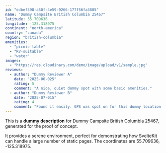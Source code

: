 ```yaml
---
id: "edbef398-a50f-4e59-9266-177f56fa3805"
name: "Dummy Campsite British Columbia 25467"
latitude: 55.709636
longitude: -125.318975
continent: "north-america"
country: "canada"
region: "british-columbia"
amenities:
  - "picnic-table"
  - "RV-suitable"
  - "water"
images:
  - "https://res.cloudinary.com/demo/image/upload/v1/sample.jpg"
reviews:
  - author: "Dummy Reviewer A"
    date: "2025-06-025"
    rating: 5
    comment: "A nice, quiet dummy spot with some basic amenities."
  - author: "Dummy Reviewer B"
    date: "2025-07-015"
    rating: 4
    comment: "Found it easily. GPS was spot on for this dummy location."
---
```


This is a **dummy description** for Dummy Campsite British Columbia 25467, generated for the proof of concept.

It provides a serene environment, perfect for demonstrating how SvelteKit can handle a large number of static pages. The coordinates are 55.709636, -125.318975.
